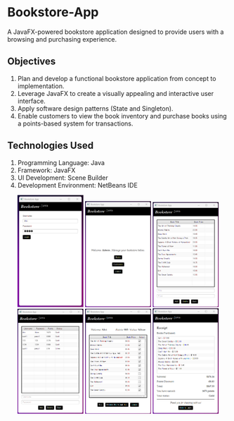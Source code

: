 # Bookstore-App
A JavaFX-powered bookstore application designed to provide users with a browsing and purchasing experience.

## Objectives
1. Plan and develop a functional bookstore application from concept to implementation.
2. Leverage JavaFX to create a visually appealing and interactive user interface.
3. Apply software design patterns (State and Singleton).
4. Enable customers to view the book inventory and purchase books using a points-based system for transactions.

## Technologies Used
1. Programming Language: Java
2. Framework: JavaFX
3. UI Development: Scene Builder
4. Development Environment: NetBeans IDE

<div align="center">
  <img src="./Login.png" width="150" />
  <img src="./AdminWelcome.png" width="150" />
  <img src="./AdminBooks.png" width="150" />
  <img src="./AdminCustomers.png" width="150" />
  <img src="./CustomerBooks.png" width="150" />
  <img src="./Receipt.png" width="150" />
</div>
<br/>


